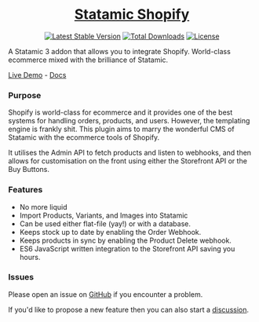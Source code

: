 <!-- statamic:hide -->
<div align="center">
    <a href="#">
        <h1>Statamic Shopify</h1>
    </a>

<p>

[![Latest Stable Version](https://poser.pugx.org/jackabox/statamic-shopify/v)](//packagist.org/packages/jackabox/statamic-shopify)
[![Total Downloads](https://poser.pugx.org/jackabox/statamic-shopify/downloads)](//packagist.org/packages/jackabox/statamic-shopify)
[![License](https://poser.pugx.org/jackabox/statamic-shopify/license)](//packagist.org/packages/jackabox/statamic-shopify)

</p>
</div>

A Statamic 3 addon that allows you to integrate Shopify. World-class ecommerce mixed with the brilliance of Statamic.

[Live Demo](https://shopify.jackwhiting.dev) -
[Docs](https://statamic-shopify.jackwhiting.co.uk)
<!-- /statamic:hide -->


### Purpose
Shopify is world-class for ecommerce and it provides one of the best systems for handling orders, products, and users. However, the templating engine is frankly shit. This plugin aims to marry the wonderful CMS of Statamic with the ecommerce tools of Shopify.

It utilises the Admin API to fetch products and listen to webhooks, and then allows for customisation on the front using either the Storefront API or the Buy Buttons.

### Features

- No more liquid
- Import Products, Variants, and Images into Statamic
- Can be used either flat-file (yay!) or with a database.
- Keeps stock up to date by enabling the Order Webhook.
- Keeps products in sync by enabling the Product Delete webhook.
- ES6 JavaScript written integration to the Storefront API saving you hours.

### Issues

Please open an issue on [GitHub](https://github.com/statamic-rad-pack/shopify/issues) if you encounter a problem. 

If you'd like to propose a new feature then you can also start a [discussion](https://github.com/statamic-rad-pack/shopify/discussions).
